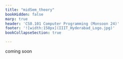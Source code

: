 ```yaml
---
title: "midSem_theory"
bookHidden: false
marp: true
header: 'CS0.101 Computer Programming (Monsoon 24)'
footer: '![width:150px](IIIT_Hyderabad_Logo.jpg)'
bookCollapseSection: true

---
```


coming soon